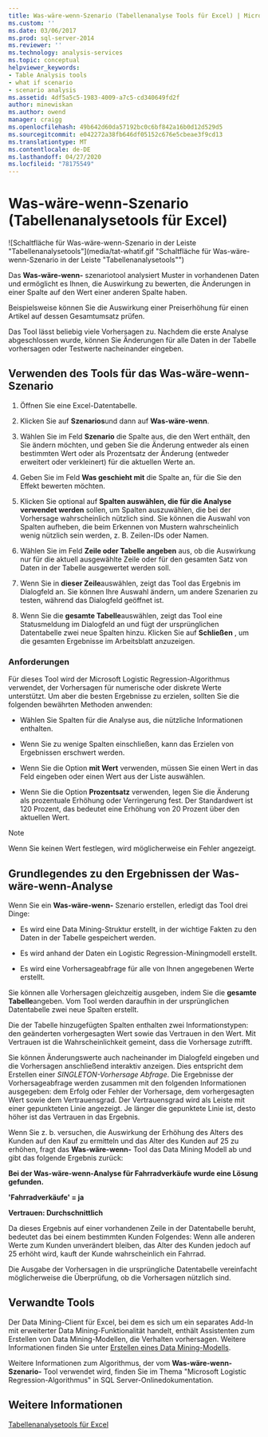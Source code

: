 ```yaml
---
title: Was-wäre-wenn-Szenario (Tabellenanalyse Tools für Excel) | Microsoft-Dokumentation
ms.custom: ''
ms.date: 03/06/2017
ms.prod: sql-server-2014
ms.reviewer: ''
ms.technology: analysis-services
ms.topic: conceptual
helpviewer_keywords:
- Table Analysis tools
- what if scenario
- scenario analysis
ms.assetid: 4df5a5c5-1983-4009-a7c5-cd340649fd2f
author: minewiskan
ms.author: owend
manager: craigg
ms.openlocfilehash: 49b642d60da57192bc0c6bf842a16b0d12d529d5
ms.sourcegitcommit: e042272a38fb646df05152c676e5cbeae3f9cd13
ms.translationtype: MT
ms.contentlocale: de-DE
ms.lasthandoff: 04/27/2020
ms.locfileid: "78175549"
---
```

# <a name="what-if-scenario-table-analysis-tools-for-excel"></a>Was-wäre-wenn-Szenario (Tabellenanalysetools für Excel)
  ![Schaltfläche für Was-wäre-wenn-Szenario in der Leiste "Tabellenanalysetools"](media/tat-whatif.gif "Schaltfläche für Was-wäre-wenn-Szenario in der Leiste "Tabellenanalysetools"")

 Das **Was-wäre-wenn-** szenariotool analysiert Muster in vorhandenen Daten und ermöglicht es Ihnen, die Auswirkung zu bewerten, die Änderungen in einer Spalte auf den Wert einer anderen Spalte haben.

 Beispielsweise können Sie die Auswirkung einer Preiserhöhung für einen Artikel auf dessen Gesamtumsatz prüfen.

 Das Tool lässt beliebig viele Vorhersagen zu. Nachdem die erste Analyse abgeschlossen wurde, können Sie Änderungen für alle Daten in der Tabelle vorhersagen oder Testwerte nacheinander eingeben.

## <a name="using-the-what-if-scenario-tool"></a>Verwenden des Tools für das Was-wäre-wenn-Szenario

1.  Öffnen Sie eine Excel-Datentabelle.

2.  Klicken Sie auf **Szenarios**und dann auf **Was-wäre-wenn**.

3.  Wählen Sie im Feld **Szenario** die Spalte aus, die den Wert enthält, den Sie ändern möchten, und geben Sie die Änderung entweder als einen bestimmten Wert oder als Prozentsatz der Änderung (entweder erweitert oder verkleinert) für die aktuellen Werte an.

4.  Geben Sie im Feld **Was geschieht mit** die Spalte an, für die Sie den Effekt bewerten möchten.

5.  Klicken Sie optional auf **Spalten auswählen, die für die Analyse verwendet werden** sollen, um Spalten auszuwählen, die bei der Vorhersage wahrscheinlich nützlich sind. Sie können die Auswahl von Spalten aufheben, die beim Erkennen von Mustern wahrscheinlich wenig nützlich sein werden, z. B. Zeilen-IDs oder Namen.

6.  Wählen Sie im Feld **Zeile oder Tabelle angeben** aus, ob die Auswirkung nur für die aktuell ausgewählte Zeile oder für den gesamten Satz von Daten in der Tabelle ausgewertet werden soll.

7.  Wenn Sie in **dieser Zeile**auswählen, zeigt das Tool das Ergebnis im Dialogfeld an. Sie können Ihre Auswahl ändern, um andere Szenarien zu testen, während das Dialogfeld geöffnet ist.

8.  Wenn Sie die **gesamte Tabelle**auswählen, zeigt das Tool eine Statusmeldung im Dialogfeld an und fügt der ursprünglichen Datentabelle zwei neue Spalten hinzu. Klicken Sie auf **Schließen** , um die gesamten Ergebnisse im Arbeitsblatt anzuzeigen.

### <a name="requirements"></a>Anforderungen
 Für dieses Tool wird der Microsoft Logistic Regression-Algorithmus verwendet, der Vorhersagen für numerische oder diskrete Werte unterstützt. Um aber die besten Ergebnisse zu erzielen, sollten Sie die folgenden bewährten Methoden anwenden:

-   Wählen Sie Spalten für die Analyse aus, die nützliche Informationen enthalten.

-   Wenn Sie zu wenige Spalten einschließen, kann das Erzielen von Ergebnissen erschwert werden.

-   Wenn Sie die Option **mit Wert** verwenden, müssen Sie einen Wert in das Feld eingeben oder einen Wert aus der Liste auswählen.

-   Wenn Sie die Option **Prozentsatz** verwenden, legen Sie die Änderung als prozentuale Erhöhung oder Verringerung fest. Der Standardwert ist 120 Prozent, das bedeutet eine Erhöhung von 20 Prozent über den aktuellen Wert.

> [!NOTE]
>  Wenn Sie keinen Wert festlegen, wird möglicherweise ein Fehler angezeigt.

## <a name="understanding-the-results-of-what-if-analysis"></a>Grundlegendes zu den Ergebnissen der Was-wäre-wenn-Analyse
 Wenn Sie ein **Was-wäre-wenn-** Szenario erstellen, erledigt das Tool drei Dinge:

-   Es wird eine Data Mining-Struktur erstellt, in der wichtige Fakten zu den Daten in der Tabelle gespeichert werden.

-   Es wird anhand der Daten ein Logistic Regression-Miningmodell erstellt.

-   Es wird eine Vorhersageabfrage für alle von Ihnen angegebenen Werte erstellt.

 Sie können alle Vorhersagen gleichzeitig ausgeben, indem Sie die **gesamte Tabelle**angeben. Vom Tool werden daraufhin in der ursprünglichen Datentabelle zwei neue Spalten erstellt.

 Die der Tabelle hinzugefügten Spalten enthalten zwei Informationstypen: den geänderten vorhergesagten Wert sowie das Vertrauen in den Wert. Mit Vertrauen ist die Wahrscheinlichkeit gemeint, dass die Vorhersage zutrifft.

 Sie können Änderungswerte auch nacheinander im Dialogfeld eingeben und die Vorhersagen anschließend interaktiv anzeigen. Dies entspricht dem Erstellen einer *SINGLETON-Vorhersage Abfrage*. Die Ergebnisse der Vorhersageabfrage werden zusammen mit den folgenden Informationen ausgegeben: dem Erfolg oder Fehler der Vorhersage, dem vorhergesagten Wert sowie dem Vertrauensgrad. Der Vertrauensgrad wird als Leiste mit einer gepunkteten Linie angezeigt. Je länger die gepunktete Linie ist, desto höher ist das Vertrauen in das Ergebnis.

 Wenn Sie z. b. versuchen, die Auswirkung der Erhöhung des Alters des Kunden auf den Kauf zu ermitteln und das Alter des Kunden auf 25 zu erhöhen, fragt das **Was-wäre-wenn-** Tool das Data Mining Modell ab und gibt das folgende Ergebnis zurück:

 **Bei der Was-wäre-wenn-Analyse für Fahrradverkäufe wurde eine Lösung gefunden.**

 **'Fahrradverkäufe' = ja**

 **Vertrauen: Durchschnittlich**

 Da dieses Ergebnis auf einer vorhandenen Zeile in der Datentabelle beruht, bedeutet das bei einem bestimmten Kunden Folgendes: Wenn alle anderen Werte zum Kunden unverändert bleiben, das Alter des Kunden jedoch auf 25 erhöht wird, kauft der Kunde wahrscheinlich ein Fahrrad.

 Die Ausgabe der Vorhersagen in die ursprüngliche Datentabelle vereinfacht möglicherweise die Überprüfung, ob die Vorhersagen nützlich sind.

## <a name="related-tools"></a>Verwandte Tools
 Der Data Mining-Client für Excel, bei dem es sich um ein separates Add-In mit erweiterter Data Mining-Funktionalität handelt, enthält Assistenten zum Erstellen von Data Mining-Modellen, die Verhalten vorhersagen. Weitere Informationen finden Sie unter [Erstellen eines Data Mining-Modells](creating-a-data-mining-model.md).

 Weitere Informationen zum Algorithmus, der vom **Was-wäre-wenn-Szenario-** Tool verwendet wird, finden Sie im Thema "Microsoft Logistic Regression-Algorithmus" in SQL Server-Onlinedokumentation.

## <a name="see-also"></a>Weitere Informationen
 [Tabellenanalysetools für Excel](table-analysis-tools-for-excel.md)


